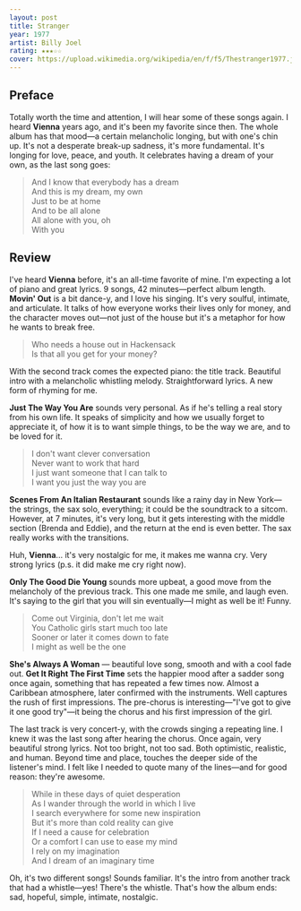 ```yaml
---
layout: post
title: Stranger
year: 1977
artist: Billy Joel
rating: ★★★☆☆
cover: https://upload.wikimedia.org/wikipedia/en/f/f5/Thestranger1977.jpg
---
```


## Preface
Totally worth the time and attention, I will hear some of these songs again. I heard **Vienna** years ago, and it's been my favorite since then. The whole album has that mood—a certain melancholic longing, but with one's chin up. It's not a desperate break-up sadness, it's more fundamental. It's longing for love, peace, and youth. It celebrates having a dream of your own, as the last song goes:

> And I know that everybody has a dream  
> And this is my dream, my own  
> Just to be at home  
> And to be all alone  
> All alone with you, oh  
> With you

## Review
I've heard **Vienna** before, it's an all-time favorite of mine. I'm expecting a lot of piano and great lyrics. 9 songs, 42 minutes—perfect album length. **Movin' Out** is a bit dance-y, and I love his singing. It's very soulful, intimate, and articulate. It talks of how everyone works their lives only for money, and the character moves out—not just of the house but it's a metaphor for how he wants to break free.

> Who needs a house out in Hackensack  
> Is that all you get for your money?

With the second track comes the expected piano: the title track. Beautiful intro with a melancholic whistling melody. Straightforward lyrics. A new form of rhyming for me.

**Just The Way You Are** sounds very personal. As if he's telling a real story from his own life. It speaks of simplicity and how we usually forget to appreciate it, of how it is to want simple things, to be the way we are, and to be loved for it.

> I don't want clever conversation  
> Never want to work that hard  
> I just want someone that I can talk to  
> I want you just the way you are  

**Scenes From An Italian Restaurant** sounds like a rainy day in New York—the strings, the sax solo, everything; it could be the soundtrack to a sitcom. However, at 7 minutes, it's very long, but it gets interesting with the middle section (Brenda and Eddie), and the return at the end is even better. The sax really works with the transitions.

Huh, **Vienna**... it's very nostalgic for me, it makes me wanna cry. Very strong lyrics (p.s. it did make me cry right now).

**Only The Good Die Young** sounds more upbeat, a good move from the melancholy of the previous track. This one made me smile, and laugh even. It's saying to the girl that you will sin eventually—I might as well be it! Funny.

> Come out Virginia, don't let me wait  
> You Catholic girls start much too late  
> Sooner or later it comes down to fate  
> I might as well be the one

**She's Always A Woman** — beautiful love song, smooth and with a cool fade out. **Get It Right The First Time** sets the happier mood after a sadder song once again, something that has repeated a few times now. Almost a Caribbean atmosphere, later confirmed with the instruments. Well captures the rush of first impressions. The pre-chorus is interesting—"I've got to give it one good try"—it being the chorus and his first impression of the girl.

The last track is very concert-y, with the crowds singing a repeating line. I knew it was the last song after hearing the chorus. Once again, very beautiful strong lyrics. Not too bright, not too sad. Both optimistic, realistic, and human. Beyond time and place, touches the deeper side of the listener's mind. I felt like I needed to quote many of the lines—and for good reason: they're awesome.

> While in these days of quiet desperation  
> As I wander through the world in which I live  
> I search everywhere for some new inspiration  
> But it's more than cold reality can give  
> If I need a cause for celebration  
> Or a comfort I can use to ease my mind  
> I rely on my imagination  
> And I dream of an imaginary time

Oh, it's two different songs! Sounds familiar. It's the intro from another track that had a whistle—yes! There's the whistle. That's how the album ends: sad, hopeful, simple, intimate, nostalgic.
